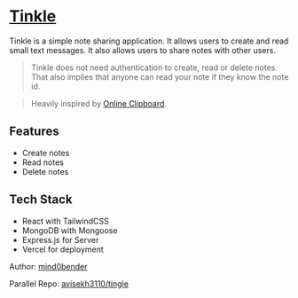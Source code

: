 # [Tinkle](https://tinkle.vercel.app/)

Tinkle is a simple note sharing application. It allows users to create and read small text messages.
It also allows users to share notes with other users.

> Tinkle does not need authentication to create, read or delete notes.
> That also implies that anyone can read your note if they know the note id.

> Heavily inspired by [Online Clipboard](https://online-clipboard.online/online-clipboard/).

## Features

- Create notes
- Read notes
- Delete notes

## Tech Stack

- React with TailwindCSS
- MongoDB with Mongoose
- Express.js for Server
- Vercel for deployment

Author: [mind0bender](https://github.com/mind0bender)

Parallel Repo: [avisekh3110/tingle](https://github.com/avisekh3110/tingle.git)
